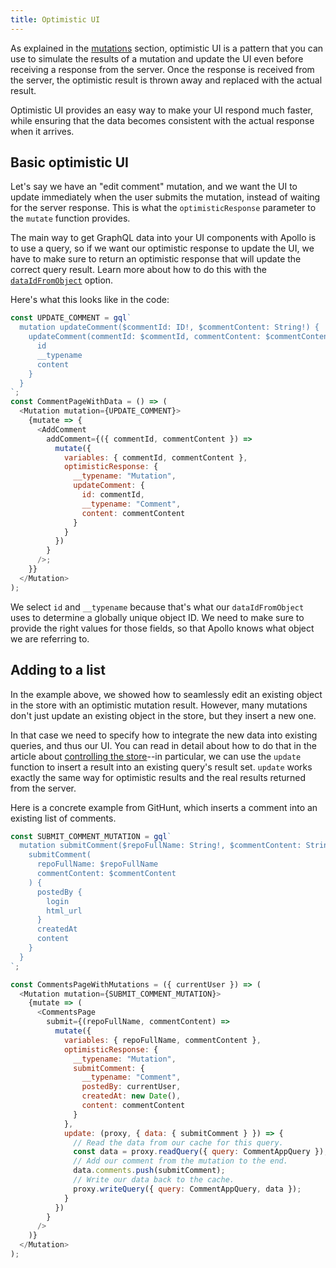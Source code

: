 ```yaml
---
title: Optimistic UI
---
```


As explained in the [mutations](/docs/react/basics/mutations.html#optimistic-ui) section, optimistic UI is a pattern that you can use to simulate the results of a mutation and update the UI even before receiving a response from the server. Once the response is received from the server, the optimistic result is thrown away and replaced with the actual result.

Optimistic UI provides an easy way to make your UI respond much faster, while ensuring that the data becomes consistent with the actual response when it arrives.

<h2 id="optimistic-basics">Basic optimistic UI</h2>

Let's say we have an "edit comment" mutation, and we want the UI to update immediately when the user submits the mutation, instead of waiting for the server response. This is what the `optimisticResponse` parameter to the `mutate` function provides.

The main way to get GraphQL data into your UI components with Apollo is to use a query, so if we want our optimistic response to update the UI, we have to make sure to return an optimistic response that will update the correct query result. Learn more about how to do this with the [`dataIdFromObject`](../advanced/caching.html#normalization) option.

Here's what this looks like in the code:

```js
const UPDATE_COMMENT = gql`
  mutation updateComment($commentId: ID!, $commentContent: String!) {
    updateComment(commentId: $commentId, commentContent: $commentContent) {
      id
      __typename
      content
    }
  }
`;
const CommentPageWithData = () => (
  <Mutation mutation={UPDATE_COMMENT}>
    {mutate => {
      <AddComment
        addComment={({ commentId, commentContent }) =>
          mutate({
            variables: { commentId, commentContent },
            optimisticResponse: {
              __typename: "Mutation",
              updateComment: {
                id: commentId,
                __typename: "Comment",
                content: commentContent
              }
            }
          })
        }
      />;
    }}
  </Mutation>
);
```

We select `id` and `__typename` because that's what our `dataIdFromObject` uses to determine a globally unique object ID. We need to make sure to provide the right values for those fields, so that Apollo knows what object we are referring to.

<h2 id="optimistic-advanced">Adding to a list</h2>

In the example above, we showed how to seamlessly edit an existing object in the store with an optimistic mutation result. However, many mutations don't just update an existing object in the store, but they insert a new one.

In that case we need to specify how to integrate the new data into existing queries, and thus our UI. You can read in detail about how to do that in the article about [controlling the store](../advanced/caching.html)--in particular, we can use the `update` function to insert a result into an existing query's result set. `update` works exactly the same way for optimistic results and the real results returned from the server.

Here is a concrete example from GitHunt, which inserts a comment into an existing list of comments.

```js
const SUBMIT_COMMENT_MUTATION = gql`
  mutation submitComment($repoFullName: String!, $commentContent: String!) {
    submitComment(
      repoFullName: $repoFullName
      commentContent: $commentContent
    ) {
      postedBy {
        login
        html_url
      }
      createdAt
      content
    }
  }
`;

const CommentsPageWithMutations = ({ currentUser }) => (
  <Mutation mutation={SUBMIT_COMMENT_MUTATION}>
    {mutate => (
      <CommentsPage
        submit={(repoFullName, commentContent) =>
          mutate({
            variables: { repoFullName, commentContent },
            optimisticResponse: {
              __typename: "Mutation",
              submitComment: {
                __typename: "Comment",
                postedBy: currentUser,
                createdAt: new Date(),
                content: commentContent
              }
            },
            update: (proxy, { data: { submitComment } }) => {
              // Read the data from our cache for this query.
              const data = proxy.readQuery({ query: CommentAppQuery });
              // Add our comment from the mutation to the end.
              data.comments.push(submitComment);
              // Write our data back to the cache.
              proxy.writeQuery({ query: CommentAppQuery, data });
            }
          })
        }
      />
    )}
  </Mutation>
);
```
